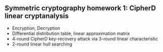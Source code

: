 ## Symmetric cryptography homework 1: CipherD linear cryptanalysis
+ Encryption, Decryption
+ Differential distribution table, linear approximation matrix
+ $4$-round CipherD key-recovery attack via $3$-round linear characteristic
+ $2$-round linear hull searching

